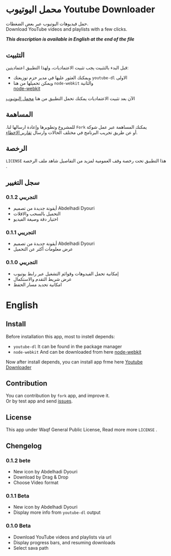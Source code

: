 # محمل اليوتيوب Youtube Downloader

حمل فيديوهات اليوتيوب عبر بعض الضغطات.  
Download YouTube videos and playlists with a few clicks.

***This description is available in English at the end of the file***


## التثبيت

قبل البدء بالتثبيت يجب تثبيت الاعتماديات، ولهذا التطبيق اعتماديتين:

- ‫الاولى `youtube-dl` ويمكنك العثور عليها في مدير حزم توزيعتك‬
- ‫والثانية `node-webkit` ويمكن تحميلها من هنا‬  
    [node-webkit][nw-dl]

الآن بعد تثبيت الاعتماديات يمكنك تحمل التطبيق من هنا
[محمل اليوتيوب][ydu-dl]

## المساهمة

‫يمكنك المساهمة عبر عمل شوكة `Fork` للمشروع وتطويرها وإعادة ارسالها لنا.‬  
أو عن طريق تجريب البرنامج في مختلف الحالات وارسال [تقارير الاخطاء][issues].

## الرخصة

‫هذا التطبيق تحت رخصة وقف العمومية لمزيد من التفاصيل شاهد ملف الرخصة `LICENSE` .‬

## سجل التغيير

### 0.1.2 التجريبي

 - أيقونة جديدة من تصميم Abdelhadi Dyouri
 - التحميل بالسحب والافلات
 - اختيار دقة وصيغة الفيديو

### 0.1.1 التجريبي

 - أيقونة جديدة من تصميم Abdelhadi Dyouri
- عرض معلومات أكثر عن التحميل

### 0.1.0 التجريبي

- إمكانية تحمل الفيدوهات وقوائم التشغيل عبر رابط يوتيوب
- عرض شريط التقدم والاستكمال
- امكانية تحديد مسار الحفظ

# English

## Install

Before installation this app, most to instell depends:

- `youtube-dl` It can be found in the package manager
- `node-webkit` And can be downloaded from here
    [node-webkit][nw-dl]

Now after install depends, you can install app frme here
    [Youtube Downloader][ydu-dl]

## Contribution

You can contribution by `fork` app, and improve it.  
Or by test app and send [issues][issues].

## License

This app under Waqf General Public License, Read more more `LICENSE` .

## Chengelog

### 0.1.2 bete

 - New icon by  Abdelhadi Dyouri 
 - Download by Drag & Drop
 - Choose Video format

### 0.1.1 Beta

- New icon by  Abdelhadi Dyouri 
- Display more info from `youtube-dl` output


### 0.1.0 Beta

- Download YouTube videos and playlists via url
- Display progress bars, and resuming downloads
- Select sava path



 [nw-dl]: https://www.dropbox.com/sh/0m8ns5pekynkn00/zoOtXAFcOz
 [ydu-dl]: https://www.dropbox.com/sh/im3ck4fknyqkh6p/Y-Q3R8ORpo
 [issues]: http://github.com/alaa13212/youtube-dl-ui/issues